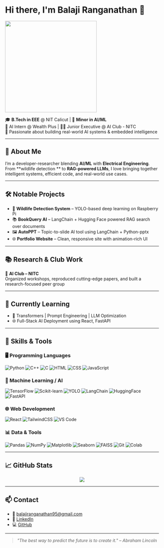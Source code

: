 # Hi there, I'm **Balaji Ranganathan** 👋  
<p>
  <img src="https://cdn.dribbble.com/users/1162077/screenshots/3848914/programmer.gif" width="300" />
</p>

🎓 **B.Tech in EEE** @ NIT Calicut | 🧠 **Minor in AI/ML**  
🔬 AI Intern @ Wealth Plus | 👨‍💻 Junior Executive @ AI Club - NITC  
🌱 Passionate about building real-world AI systems & embedded intelligence

---

## 🚀 About Me

I’m a developer-researcher blending **AI/ML** with **Electrical Engineering**.  
From **wildlife detection ** to **RAG-powered LLMs**, I love bringing together intelligent systems, efficient code, and real-world use cases.

---

## 🛠️ Notable Projects

- 🦉 **Wildlife Detection System** – YOLO-based deep learning on Raspberry Pi  
- 📚 **BookQuery AI** – LangChain + Hugging Face powered RAG search over documents   
- 🖼️ **AutoPPT** – Topic-to-slide AI tool using LangChain + Python-pptx  
- 🌐 **Portfolio Website** – Clean, responsive site with animation-rich UI

---

## 📚 Research & Club Work
👥 **AI Club – NITC**  
Organized workshops, reproduced cutting-edge papers, and built a research-focused peer group

---

## 🌱 Currently Learning
 
- 🧠 Transformers | Prompt Engineering | LLM Optimization  
- 🌐 Full-Stack AI Deployment using React, FastAPI

---


## 🧠 Skills & Tools

### 🖥️ Programming Languages

![Python](https://img.shields.io/badge/Python-3776AB?style=flat-square&logo=python&logoColor=white)
![C++](https://img.shields.io/badge/C++-00599C?style=flat-square&logo=c%2B%2B&logoColor=white)
![C](https://img.shields.io/badge/C-00599C?style=flat-square&logo=c&logoColor=white)
![HTML](https://img.shields.io/badge/HTML-E34F26?style=flat-square&logo=html5&logoColor=white)
![CSS](https://img.shields.io/badge/CSS-1572B6?style=flat-square&logo=css3&logoColor=white)
![JavaScript](https://img.shields.io/badge/JavaScript-F7DF1E?style=flat-square&logo=javascript&logoColor=black)

### 🤖 Machine Learning / AI

![TensorFlow](https://img.shields.io/badge/TensorFlow-FF6F00?style=flat-square&logo=tensorflow&logoColor=white)
![Scikit-learn](https://img.shields.io/badge/Scikit--learn-F7931E?style=flat-square&logo=scikit-learn&logoColor=white)
![YOLO](https://img.shields.io/badge/YOLO-00FFFF?style=flat-square)
![LangChain](https://img.shields.io/badge/LangChain-000000?style=flat-square&logo=langchain&logoColor=white)
![HuggingFace](https://img.shields.io/badge/HuggingFace-FFD21F?style=flat-square&logo=huggingface&logoColor=black)
![FastAPI](https://img.shields.io/badge/FastAPI-009688?style=flat-square&logo=fastapi&logoColor=white)

### 🌐 Web Development

![React](https://img.shields.io/badge/React-20232A?style=flat-square&logo=react&logoColor=61DAFB)
![TailwindCSS](https://img.shields.io/badge/Tailwind_CSS-06B6D4?style=flat-square&logo=tailwind-css&logoColor=white)
![VS Code](https://img.shields.io/badge/VS%20Code-007ACC?style=flat-square&logo=visual-studio-code&logoColor=white)

### 📊 Data & Tools

![Pandas](https://img.shields.io/badge/Pandas-150458?style=flat-square&logo=pandas&logoColor=white)
![NumPy](https://img.shields.io/badge/NumPy-013243?style=flat-square&logo=numpy&logoColor=white)
![Matplotlib](https://img.shields.io/badge/Matplotlib-11557C?style=flat-square&logo=matplotlib&logoColor=white)
![Seaborn](https://img.shields.io/badge/Seaborn-0E4D92?style=flat-square)
![FAISS](https://img.shields.io/badge/FAISS-1B5E20?style=flat-square)
![Git](https://img.shields.io/badge/Git-F05032?style=flat-square&logo=git&logoColor=white)
![Colab](https://img.shields.io/badge/Google_Colab-F9AB00?style=flat-square&logo=googlecolab&logoColor=white)


---

## 📈 GitHub Stats

<p align="center">
  <img src="https://github-readme-stats.vercel.app/api?username=BalajiR-2006&show_icons=true&theme=tokyonight" />
</p>

---

## 📫 Contact

- 📧 [balajiranganathan95@gmail.com](mailto:balajiranganathan95@gmail.com)  
- 🔗 [LinkedIn](https://www.linkedin.com/in/balajiranganathan06)  
- 💻 [GitHub](https://github.com/BalajiR-2006)

---

> *"The best way to predict the future is to create it." – Abraham Lincoln*
